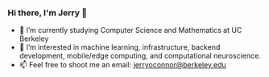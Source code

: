 ### Hi there, I'm Jerry 👋

<!--
**jerry-oconnor/jerry-oconnor** is a ✨ _special_ ✨ repository because its `README.md` (this file) appears on your GitHub profile.
-->
- 🌱 I’m currently studying Computer Science and Mathematics at UC Berkeley
- 🔭 I’m interested in machine learning, infrastructure, backend development, mobile/edge computing, and computational neuroscience. 
- 📫 Feel free to shoot me an email: <a href="mailto:jerryoconnor@berkeley.edu">jerryoconnor@berkeley.edu</a>
